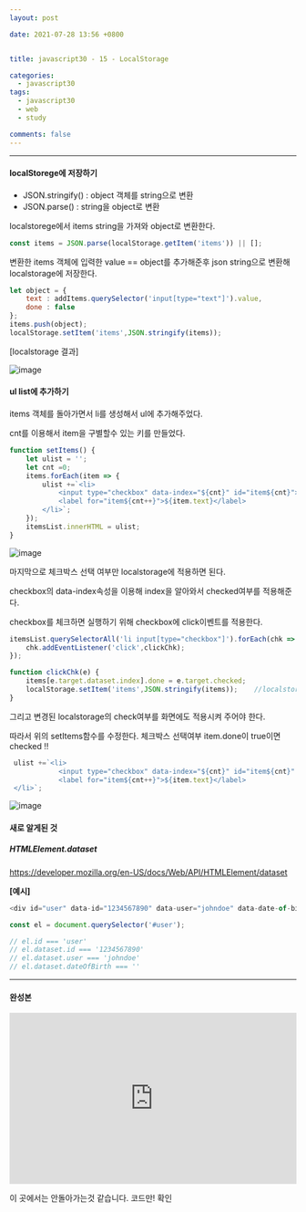 ```yaml
---
layout: post

date: 2021-07-28 13:56 +0800


title: javascript30 - 15 - LocalStorage

categories: 
  - javascript30
tags: 
  - javascript30
  - web
  - study

comments: false
---
```






---

#### localStorege에 저장하기

- JSON.stringify() : object 객체를 string으로 변환
- JSON.parse() : string을 object로 변환



localstorege에서 items string을 가져와 object로 변환한다. 

```js
const items = JSON.parse(localStorage.getItem('items')) || [];
```



변환한 items 객체에 입력한 value == object를 추가해준후 json string으로 변환해 localstorage에 저장한다.

```js
let object = {
    text : addItems.querySelector('input[type="text"]').value,
    done : false
};
items.push(object);
localStorage.setItem('items',JSON.stringify(items));
```

[localstorage 결과]

![image](https://user-images.githubusercontent.com/49177223/127299963-285903b7-d7af-4fcf-b17d-e9593287477b.png)



#### ul list에 추가하기

items 객체를 돌아가면서 li를 생성해서 ul에 추가해주었다. 

cnt를 이용해서 item을 구별할수 있는 키를 만들었다.

```js
function setItems() {
    let ulist = '';
    let cnt =0;
    items.forEach(item => {
        ulist +=`<li>
            <input type="checkbox" data-index="${cnt}" id="item${cnt}">
            <label for="item${cnt++}">${item.text}</label>
        </li>`;
    });
    itemsList.innerHTML = ulist;
}
```

![image](https://user-images.githubusercontent.com/49177223/127299985-5b00c099-97dc-4c99-b795-4bf7dc10fec8.png)



마지막으로 체크박스 선택 여부만 localstorage에 적용하면 된다. 

checkbox의 data-index속성을 이용해 index을 알아와서 checked여부를 적용해준다. 

checkbox를 체크하면 실행하기 위해 checkbox에 click이벤트를 적용한다. 



```js
itemsList.querySelectorAll('li input[type="checkbox"]').forEach(chk => {
	chk.addEventListener('click',clickChk);
});
```

```js
function clickChk(e) {
    items[e.target.dataset.index].done = e.target.checked;
    localStorage.setItem('items',JSON.stringify(items));    //localstorage에 적용
}
```



그리고 변경된 localstorage의 check여부를 화면에도 적용시켜 주어야 한다. 

따라서 위의 setItems함수를 수정한다.  체크박스 선택여부 item.done이 true이면 checked !!

```js
 ulist +=`<li>
            <input type="checkbox" data-index="${cnt}" id="item${cnt}" ${item.done ? 				'checked' : ''}>
            <label for="item${cnt++}">${item.text}</label>
 </li>`;
```

![image](https://user-images.githubusercontent.com/49177223/127306727-272a4686-2a9f-446e-88f9-d38457b5a374.png)



#### 새로 알게된 것



##### HTMLElement.dataset

https://developer.mozilla.org/en-US/docs/Web/API/HTMLElement/dataset

**[예시]**

```js
<div id="user" data-id="1234567890" data-user="johndoe" data-date-of-birth>John Doe</div>
```

```js
const el = document.querySelector('#user');

// el.id === 'user'
// el.dataset.id === '1234567890'
// el.dataset.user === 'johndoe'
// el.dataset.dateOfBirth === ''
```



---

#### 완성본

<iframe height="300" style="width: 100%;" scrolling="no" title="" src="https://codepen.io/sumi-0011/embed/oNWqvEX?default-tab=js" frameborder="no" loading="lazy" allowtransparency="true" allowfullscreen="true">
  See the Pen <a href="https://codepen.io/sumi-0011/pen/oNWqvEX">
  </a> by sumi (<a href="https://codepen.io/sumi-0011">@sumi-0011</a>)
  on <a href="https://codepen.io">CodePen</a>.
</iframe>


이 곳에서는 안돌아가는것 같습니다. 코드만! 확인